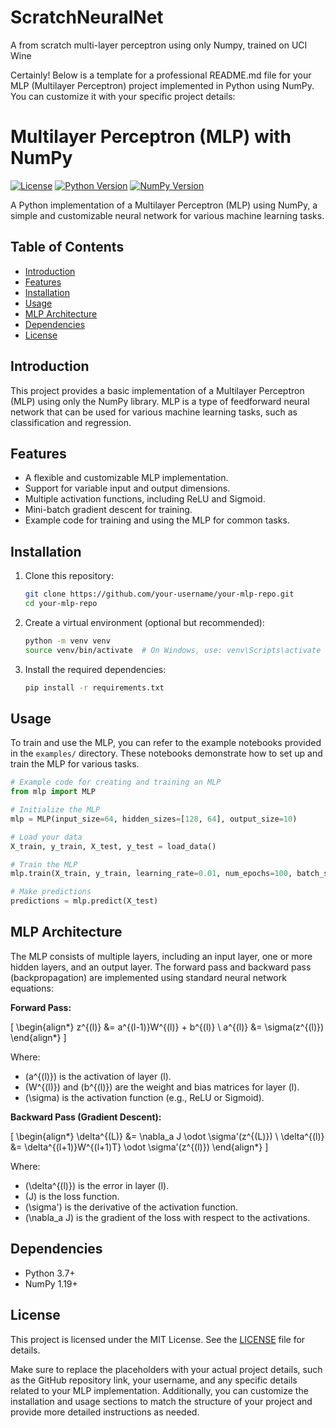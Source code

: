 # ScratchNeuralNet
A from scratch multi-layer perceptron using only Numpy, trained on UCI Wine

Certainly! Below is a template for a professional README.md file for your MLP (Multilayer Perceptron) project implemented in Python using NumPy. You can customize it with your specific project details:


# Multilayer Perceptron (MLP) with NumPy

[![License](https://img.shields.io/badge/license-MIT-blue.svg)](LICENSE)
[![Python Version](https://img.shields.io/badge/python-3.7%2B-blue.svg)](https://www.python.org/downloads/release)
[![NumPy Version](https://img.shields.io/badge/numpy-1.19%2B-blue.svg)](https://numpy.org/)

A Python implementation of a Multilayer Perceptron (MLP) using NumPy, a simple and customizable neural network for various machine learning tasks.

## Table of Contents
- [Introduction](#introduction)
- [Features](#features)
- [Installation](#installation)
- [Usage](#usage)
- [MLP Architecture](#mlp-architecture)
- [Dependencies](#dependencies)
- [License](#license)

## Introduction

This project provides a basic implementation of a Multilayer Perceptron (MLP) using only the NumPy library. MLP is a type of feedforward neural network that can be used for various machine learning tasks, such as classification and regression.

## Features

- A flexible and customizable MLP implementation.
- Support for variable input and output dimensions.
- Multiple activation functions, including ReLU and Sigmoid.
- Mini-batch gradient descent for training.
- Example code for training and using the MLP for common tasks.

## Installation

1. Clone this repository:
   ```bash
   git clone https://github.com/your-username/your-mlp-repo.git
   cd your-mlp-repo
   ```

2. Create a virtual environment (optional but recommended):
   ```bash
   python -m venv venv
   source venv/bin/activate  # On Windows, use: venv\Scripts\activate
   ```

3. Install the required dependencies:
   ```bash
   pip install -r requirements.txt
   ```

## Usage

To train and use the MLP, you can refer to the example notebooks provided in the `examples/` directory. These notebooks demonstrate how to set up and train the MLP for various tasks.

```python
# Example code for creating and training an MLP
from mlp import MLP

# Initialize the MLP
mlp = MLP(input_size=64, hidden_sizes=[128, 64], output_size=10)

# Load your data
X_train, y_train, X_test, y_test = load_data()

# Train the MLP
mlp.train(X_train, y_train, learning_rate=0.01, num_epochs=100, batch_size=32)

# Make predictions
predictions = mlp.predict(X_test)
```

## MLP Architecture

The MLP consists of multiple layers, including an input layer, one or more hidden layers, and an output layer. The forward pass and backward pass (backpropagation) are implemented using standard neural network equations:

**Forward Pass:**

\[
\begin{align*}
z^{(l)} &= a^{(l-1)}W^{(l)} + b^{(l)} \\
a^{(l)} &= \sigma(z^{(l)})
\end{align*}
\]

Where:
- \(a^{(l)}\) is the activation of layer \(l\).
- \(W^{(l)}\) and \(b^{(l)}\) are the weight and bias matrices for layer \(l\).
- \(\sigma\) is the activation function (e.g., ReLU or Sigmoid).

**Backward Pass (Gradient Descent):**

\[
\begin{align*}
\delta^{(L)} &= \nabla_a J \odot \sigma'(z^{(L)}) \\
\delta^{(l)} &= \delta^{(l+1)}W^{(l+1)T} \odot \sigma'(z^{(l)})
\end{align*}
\]

Where:
- \(\delta^{(l)}\) is the error in layer \(l\).
- \(J\) is the loss function.
- \(\sigma'\) is the derivative of the activation function.
- \(\nabla_a J\) is the gradient of the loss with respect to the activations.

## Dependencies

- Python 3.7+
- NumPy 1.19+

## License

This project is licensed under the MIT License. See the [LICENSE](LICENSE) file for details.


Make sure to replace the placeholders with your actual project details, such as the GitHub repository link, your username, and any specific details related to your MLP implementation. Additionally, you can customize the installation and usage sections to match the structure of your project and provide more detailed instructions as needed.
